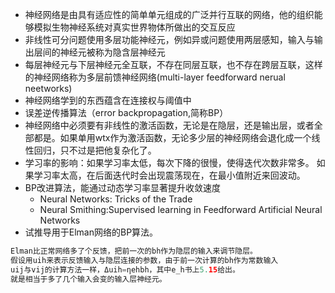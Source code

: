 * 神经网络是由具有适应性的简单单元组成的广泛并行互联的网络，他的组织能够模拟生物神经系统对真实世界物体所做出的交互反应
* 非线性可分问题使用多层功能神经元，例如异或问题使用两层感知，输入与输出层间的神经元被称为隐含层神经元
* 每层神经元与下层神经元全互联，不存在同层互联，也不存在跨层互联，这样的神经网络称为多层前馈神经网络(multi-layer feedforward nerual neetworks)
* 神经网络学到的东西蕴含在连接权与阈值中
* 误差逆传播算法（error backpropagation,简称BP）
* 神经网络中必须要有非线性的激活函数，无论是在隐层，还是输出层，或者全部都是。如果单用wtx作为激活函数，无论多少层的神经网络会退化成一个线性回归，只不过是把他复杂化了。
* 学习率的影响：如果学习率太低，每次下降的很慢，使得迭代次数非常多。 如果学习率太高，在后面迭代时会出现震荡现在，在最小值附近来回波动。
* BP改进算法，能通过动态学习率显著提升收敛速度
    * Neural Networks: Tricks of the Trade
    * Neural Smithing:Supervised learning in Feedforward Artificial Neural Networks
* 试推导用于Elman网络的BP算法。
```java
Elman比正常网络多了个反馈，把前一次的bh作为隐层的输入来调节隐层。 
假设用uih来表示反馈输入与隐层连接的参数，由于前一次计算的bh作为常数输入
uij与vij的计算方法一样，Δuih=ηehbh，其中e_h书上5.15给出。
就是相当于多了几个输入会变的输入层神经元。
```




